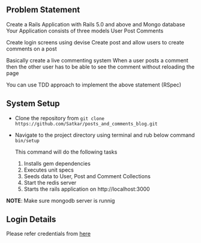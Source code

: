 

## Problem Statement
Create a Rails Application with Rails 5.0 and above and Mongo database
Your Application consists of three models 
User
Post
Comments

Create login screens using devise
Create post and allow users to create comments on a post

Basically create a live commenting system
When a user posts a comment then the other user has to be able to see the comment without reloading the page

You can use TDD approach to implement the above statement
(RSpec)

## System Setup
  * Clone the repository from 
    ```git clone https://github.com/Satkar/posts_and_comments_blog.git```
    
  * Navigate to the project directory using terminal and rub below command
    ```bin/setup```
    
    This command will do the following tasks
    1. Installs gem dependencies
    2. Executes unit specs
    3. Seeds data to User, Post and Comment Collections
    4. Start the redis server
    5. Starts the rails application on http://localhost:3000
    
  **NOTE**: Make sure mongodb server is runnig
    
## Login Details
  Please refer credentials from [here](https://github.com/Satkar/posts_and_comments_blog/blob/master/lib/tasks/post_comment_details.rake#L16)
    
  

